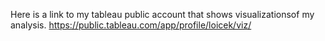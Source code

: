 Here is a link to my tableau public account that shows visualizationsof my analysis.
https://public.tableau.com/app/profile/loicek/viz/
